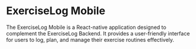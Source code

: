 # ExerciseLog Mobile
The ExerciseLog Mobile is a React-native application designed to complement the ExerciseLog Backend. It provides a user-friendly interface for users to log, plan, and manage their exercise routines effectively.
